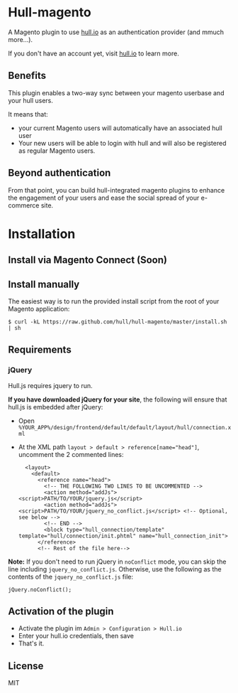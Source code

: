# Hull-magento

A Magento plugin to use [hull.io](http://hull.io) as an authentication provider (and mmuch more...).

If you don't have an account yet, visit [hull.io](http://hull.io) to learn more.

## Benefits

This plugin enables a two-way sync between your magento userbase and your hull users.

It means that:

* your current Magento users will automatically have an associated hull user
* Your new users will be able to login with hull and will also be registered as regular Magento users.

## Beyond authentication

From that point, you can build hull-integrated magento plugins to enhance the engagement of your users
and ease the social spread of your e-commerce site.

# Installation

## Install via Magento Connect (Soon)

## Install manually

The easiest way is to run the provided install script from the root of your Magento application:

    $ curl -kL https://raw.github.com/hull/hull-magento/master/install.sh | sh

## Requirements

### jQuery

Hull.js requires jquery to run.

__If you have downloaded jQuery for your site__, the following will ensure that hull.js is embedded after jQuery:

* Open `%YOUR_APP%/design/frontend/default/default/layout/hull/connection.xml`
* At the XML path `layout > default > reference[name="head"]`, uncomment the 2 commented lines:

        <layout>
          <default>
            <reference name="head">
              <!-- THE FOLLOWING TWO LINES TO BE UNCOMMENTED -->
              <action method="addJs"><script>PATH/TO/YOUR/jquery.js</script>
              <action method="addJs"><script>PATH/TO/YOUR/jquery_no_conflict.js</script> <!-- Optional, see below -->
              <!-- END -->
              <block type="hull_connection/template" template="hull/connection/init.phtml" name="hull_connection_init">
            </reference>
            <!-- Rest of the file here-->

__Note:__ If you don't need to run jQuery in `noConflict` mode, you can skip the line including `jquery_no_conflict.js`.
Otherwise, use the following as the contents of the `jquery_no_conflict.js` file:

    jQuery.noConflict();

## Activation of the plugin

* Activate the plugin im `Admin > Configuration > Hull.io`
* Enter your hull.io credentials, then save
* That's it.

## License

MIT


